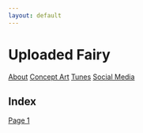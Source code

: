 ```yaml
---
layout: default
---
```

# Uploaded Fairy

[About](https://lwflouisa.github.io/uploadedfairyalt/about.html) [Concept Art]() [Tunes]() [Social Media]()

## Index

[Page 1](https://lwflouisa.github.io/uploadedfairyalt/page1.html)
